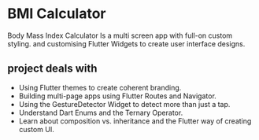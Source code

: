 
# BMI Calculator 

Body Mass Index Calculator Is a multi screen app with full-on custom styling. and customising  Flutter Widgets to create user interface designs. 

## project deals with

- Using Flutter themes to create coherent branding. 
- Building multi-page apps using Flutter Routes and Navigator.
- Using the GestureDetector Widget to detect more than just a tap.
- Understand Dart Enums and the Ternary Operator.
- Learn about composition vs. inheritance and the Flutter way of creating custom UI.


